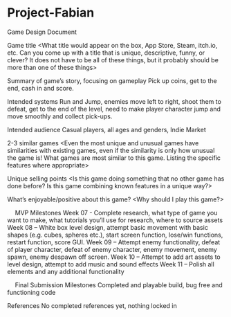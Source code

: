 # Project-Fabian

Game Design Document

Game title
<What title would appear on the box, App Store, Steam, itch.io, etc.  Can you come up with a title that is unique, descriptive, funny, or clever?  It does not have to be all of these things, but it probably should be more than one of these things>

Summary of game’s story, focusing on gameplay
Pick up coins, get to the end, cash in and score.

Intended systems
Run and Jump, enemies move left to right, shoot them to defeat, get to the end of the level, need to make player character jump and move smoothly and collect pick-ups.

Intended audience
Casual players, all ages and genders, Indie Market

2-3 similar games
<Even the most unique and unusual games have similarities with existing games, even if the similarity is only how unusual the game is!  What games are most similar to this game.  Listing the specific features where appropriate>

Unique selling points
<Is this game doing something that no other game has done before?  Is this game combining known features in a unique way?>

What’s enjoyable/positive about this game?
<Why should I play this game?>

 
MVP Milestones
Week 07 - Complete research, what type of game you want to make, what tutorials you’ll use for research, where to source assets
Week 08 – White box level design, attempt basic movement with basic shapes (e.g. cubes, spheres etc.), start screen function, lose/win functions, restart function, score GUI.
Week 09 – Attempt enemy functionality, defeat of player character, defeat of enemy character, enemy movement, enemy spawn, enemy despawn off screen.
Week 10 – Attempt to add art assets to level design, attempt to add music and sound effects
Week 11 – Polish all elements and any additional functionality

 
Final Submission Milestones
Completed and playable build, bug free and functioning code

References
No completed references yet, nothing locked in
